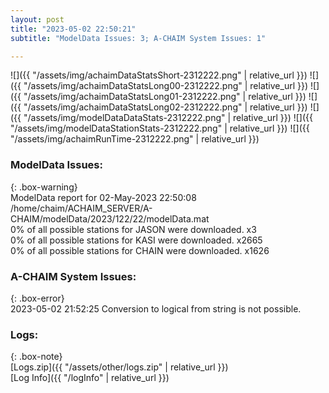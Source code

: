 ```yaml
---
layout: post
title: "2023-05-02 22:50:21"
subtitle: "ModelData Issues: 3; A-CHAIM System Issues: 1"

---
```


![]({{ "/assets/img/achaimDataStatsShort-2312222.png" | relative_url }})
![]({{ "/assets/img/achaimDataStatsLong00-2312222.png" | relative_url }})
![]({{ "/assets/img/achaimDataStatsLong01-2312222.png" | relative_url }})
![]({{ "/assets/img/achaimDataStatsLong02-2312222.png" | relative_url }})
![]({{ "/assets/img/modelDataDataStats-2312222.png" | relative_url }})
![]({{ "/assets/img/modelDataStationStats-2312222.png" | relative_url }})
![]({{ "/assets/img/achaimRunTime-2312222.png" | relative_url }})


### ModelData Issues:  
  
{: .box-warning}  
 ModelData report for 02-May-2023 22:50:08   
 /home/chaim/ACHAIM_SERVER/A-CHAIM/modelData/2023/122/22/modelData.mat   
 0% of all possible stations for JASON were downloaded. x3   
 0% of all possible stations for KASI were downloaded. x2665   
 0% of all possible stations for CHAIN were downloaded. x1626   
  
### A-CHAIM System Issues:  
  
{: .box-error}  
2023-05-02 21:52:25 Conversion to logical from string is not possible.  

### Logs:  
  
{: .box-note}  
[Logs.zip]({{ "/assets/other/logs.zip" | relative_url }})  
[Log Info]({{ "/logInfo" | relative_url }})  
